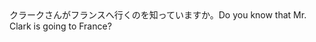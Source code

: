 <tr><td>クラークさんがフランスへ行くのを知っていますか。<td><tr><tr><td>Do you know that Mr. Clark is going to France?<td><tr></table>

